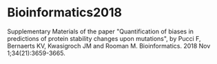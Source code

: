 # Bioinformatics2018
Supplementary Materials of the paper "Quantification of biases in predictions of protein stability changes upon mutations", by Pucci F, Bernaerts KV, Kwasigroch JM and Rooman M. Bioinformatics. 2018 Nov 1;34(21):3659-3665.
